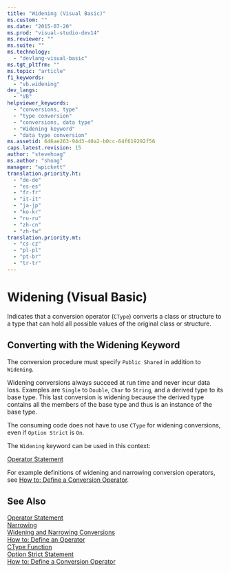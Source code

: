 ```yaml
---
title: "Widening (Visual Basic)"
ms.custom: ""
ms.date: "2015-07-20"
ms.prod: "visual-studio-dev14"
ms.reviewer: ""
ms.suite: ""
ms.technology: 
  - "devlang-visual-basic"
ms.tgt_pltfrm: ""
ms.topic: "article"
f1_keywords: 
  - "vb.widening"
dev_langs: 
  - "VB"
helpviewer_keywords: 
  - "conversions, type"
  - "type conversion"
  - "conversions, data type"
  - "Widening keyword"
  - "data type conversion"
ms.assetid: 646ae263-94d3-40a2-b0cc-64f619292f56
caps.latest.revision: 15
author: "stevehoag"
ms.author: "shoag"
manager: "wpickett"
translation.priority.ht: 
  - "de-de"
  - "es-es"
  - "fr-fr"
  - "it-it"
  - "ja-jp"
  - "ko-kr"
  - "ru-ru"
  - "zh-cn"
  - "zh-tw"
translation.priority.mt: 
  - "cs-cz"
  - "pl-pl"
  - "pt-br"
  - "tr-tr"
---
```

# Widening (Visual Basic)
Indicates that a conversion operator (`CType`) converts a class or structure to a type that can hold all possible values of the original class or structure.  
  
## Converting with the Widening Keyword  
 The conversion procedure must specify `Public Shared` in addition to `Widening`.  
  
 Widening conversions always succeed at run time and never incur data loss. Examples are `Single` to `Double`, `Char` to `String`, and a derived type to its base type. This last conversion is widening because the derived type contains all the members of the base type and thus is an instance of the base type.  
  
 The consuming code does not have to use `CType` for widening conversions, even if `Option Strict` is `On`.  
  
 The `Widening` keyword can be used in this context:  
  
 [Operator Statement](../../../visual-basic\language-reference\statements/operator-statement.md)  
  
 For example definitions of widening and narrowing conversion operators, see [How to: Define a Conversion Operator](../../../visual-basic\language-reference\procedures/how-to-define-a-conversion-operator.md).  
  
## See Also  
 [Operator Statement](../../../visual-basic\language-reference\statements/operator-statement.md)   
 [Narrowing](../../../visual-basic\language-reference\modifiers/narrowing.md)   
 [Widening and Narrowing Conversions](../../../visual-basic\programming-guide\language-features\data-types/widening-and-narrowing-conversions.md)   
 [How to: Define an Operator](../../../visual-basic\language-reference\procedures/how-to-define-an-operator.md)   
 [CType Function](../../../visual-basic\language-reference\functions/ctype-function.md)   
 [Option Strict Statement](../../../visual-basic\language-reference\statements/option-strict-statement.md)   
 [How to: Define a Conversion Operator](../../../visual-basic\language-reference\procedures/how-to-define-a-conversion-operator.md)